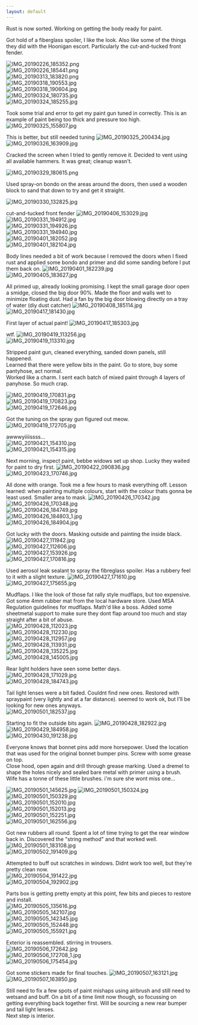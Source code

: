 ```yaml
---
layout: default
---
```


Rust is now sorted. Working on getting the body ready for paint.

Got hold of a fiberglass spoiler, I like the look.
Also like some of the things they did with the Hoonigan escort. Particularly the cut-and-tucked front fender. 

![IMG_20190226_185352.png](./pics/paint/IMG_20190226_185352.png)  
![IMG_20190226_185441.png](./pics/paint/IMG_20190226_185441.png)  
![IMG_20190313_183820.png](./pics/paint/IMG_20190313_183820.png)  
![IMG_20190318_190553.jpg](./pics/paint/IMG_20190318_190553.jpg)  
![IMG_20190318_190604.jpg](./pics/paint/IMG_20190318_190604.jpg)  
![IMG_20190324_180735.jpg](./pics/paint/IMG_20190324_180735.jpg)  
![IMG_20190324_185255.jpg](./pics/paint/IMG_20190324_185255.jpg)  

Took some trial and error to get my paint gun tuned in correctly. This is an example of paint being too thick and pressure too high.
![IMG_20190325_155807.jpg](./pics/paint/IMG_20190325_155807.jpg)  

This is better, but still needed tuning
![IMG_20190325_200434.jpg](./pics/paint/IMG_20190325_200434.jpg)  
![IMG_20190326_163909.jpg](./pics/paint/IMG_20190326_163909.jpg)  

Cracked the screen when I tried to gently remove it. Decided to vent using all available hammers. It was great; cleanup wasn't.

![IMG_20190329_180615.png](./pics/paint/IMG_20190329_180615.png)  

Used spray-on bondo on the areas around the doors, then used a wooden block to sand that down to try and get it straight.

![IMG_20190330_132825.jpg](./pics/paint/IMG_20190330_132825.jpg)  

cut-and-tucked front fender
![IMG_20190406_153029.jpg](./pics/paint/IMG_20190406_153029.jpg) 
![IMG_20190331_194912.jpg](./pics/paint/IMG_20190331_194912.jpg)  
![IMG_20190331_194926.jpg](./pics/paint/IMG_20190331_194926.jpg)  
![IMG_20190331_194940.jpg](./pics/paint/IMG_20190331_194940.jpg)  
![IMG_20190401_182052.jpg](./pics/paint/IMG_20190401_182052.jpg)  
![IMG_20190401_182104.jpg](./pics/paint/IMG_20190401_182104.jpg)  

Body lines needed a bit of work because I removed the doors when I fixed rust and applied some bondo and primer and did some sanding before I put them back on. 
![IMG_20190401_182239.jpg](./pics/paint/IMG_20190401_182239.jpg)  
![IMG_20190405_183627.jpg](./pics/paint/IMG_20190405_183627.jpg)  

All primed up, already looking promising. I kept the small garage door open a smidge, closed the big door 90%. Made the floor and walls wet to minimize floating dust. Had a fan by the big door blowing directly on a tray of water (diy dust catcher)
![IMG_20190408_185114.jpg](./pics/paint/IMG_20190408_185114.jpg)  
![IMG_20190417_181430.jpg](./pics/paint/IMG_20190417_181430.jpg)  

First layer of actual paint!
![IMG_20190417_185303.jpg](./pics/paint/IMG_20190417_185303.jpg)  

wtf.
![IMG_20190419_113256.jpg](./pics/paint/IMG_20190419_113256.jpg)  
![IMG_20190419_113310.jpg](./pics/paint/IMG_20190419_113310.jpg)  

Stripped paint gun, cleaned everything, sanded down panels, still happened.  
Learned that there were yellow bits in the paint. 
Go to store, buy some pantyhose, act normal.  
Worked like a charm. I sent each batch of mixed paint through 4 layers of panyhose. So much crap.

![IMG_20190419_170831.jpg](./pics/paint/IMG_20190419_170831.jpg)  
![IMG_20190419_170823.jpg](./pics/paint/IMG_20190419_170823.jpg)  
![IMG_20190419_172646.jpg](./pics/paint/IMG_20190419_172646.jpg)  

Got the tuning on the spray gun figured out meow.  
![IMG_20190419_172705.jpg](./pics/paint/IMG_20190419_172705.jpg)  

awwwyiiiissss...   
![IMG_20190421_154310.jpg](./pics/paint/IMG_20190421_154310.jpg)  
![IMG_20190421_154315.jpg](./pics/paint/IMG_20190421_154315.jpg)  

Next morning, inspect paint, bebbe widows set up shop. Lucky they waited for paint to dry first.
![IMG_20190422_090836.jpg](./pics/paint/IMG_20190422_090836.jpg)  
![IMG_20190423_170746.jpg](./pics/paint/IMG_20190423_170746.jpg)  

All done with orange. Took me a few hours to mask everything off. Lesson learned: when painting multiple colours, start with the colour thats gonna be least used. Smaller area to mask.
![IMG_20190426_170342.jpg](./pics/paint/IMG_20190426_170342.jpg)  
![IMG_20190426_170348.jpg](./pics/paint/IMG_20190426_170348.jpg)  
![IMG_20190426_184749.jpg](./pics/paint/IMG_20190426_184749.jpg)  
![IMG_20190426_184803_1.jpg](./pics/paint/IMG_20190426_184803_1.jpg)  
![IMG_20190426_184904.jpg](./pics/paint/IMG_20190426_184904.jpg)  

Got lucky with the doors. Masking outside and painting the inside black.
![IMG_20190427_111942.jpg](./pics/paint/IMG_20190427_111942.jpg)  
![IMG_20190427_112606.jpg](./pics/paint/IMG_20190427_112606.jpg)  
![IMG_20190427_153926.jpg](./pics/paint/IMG_20190427_153926.jpg)  
![IMG_20190427_170816.jpg](./pics/paint/IMG_20190427_170816.jpg)  

Used aerosol leak sealant to spray the fibreglass spoiler. Has a rubbery feel to it with a slight texture.
![IMG_20190427_171610.jpg](./pics/paint/IMG_20190427_171610.jpg)  
![IMG_20190427_175655.jpg](./pics/paint/IMG_20190427_175655.jpg)  

Mudflaps. I like the look of those fat rally style mudflaps, but too expensive. Got some 4mm rubber mat from the local hardware store. Used MSA Regulation guidelines for mudflaps. Math'd like a boss.
Added some sheetmetal support to make sure they dont flap around too much and stay straight after a bit of abuse.  
![IMG_20190428_112023.jpg](./pics/paint/IMG_20190428_112023.jpg)  
![IMG_20190428_112230.jpg](./pics/paint/IMG_20190428_112230.jpg)  
![IMG_20190428_112957.jpg](./pics/paint/IMG_20190428_112957.jpg)  
![IMG_20190428_113931.jpg](./pics/paint/IMG_20190428_113931.jpg)  
![IMG_20190428_135225.jpg](./pics/paint/IMG_20190428_135225.jpg)  
![IMG_20190428_145005.jpg](./pics/paint/IMG_20190428_145005.jpg)  

Rear light holders have seen some better days.
![IMG_20190428_171029.jpg](./pics/paint/IMG_20190428_171029.jpg)  
![IMG_20190428_184743.jpg](./pics/paint/IMG_20190428_184743.jpg)  

Tail light lenses were a bit faded. Couldnt find new ones. Restored with spraypaint (very lightly and at a far distance). seemed to work ok, but I'll be looking for new ones anyways.   
![IMG_20190501_182537.jpg](./pics/paint/IMG_20190501_182537.jpg)  


Starting to fit the outside bits again.
![IMG_20190428_182922.jpg](./pics/paint/IMG_20190428_182922.jpg)  
![IMG_20190429_184958.jpg](./pics/paint/IMG_20190429_184958.jpg)  
![IMG_20190430_191238.jpg](./pics/paint/IMG_20190430_191238.jpg)  

Everyone knows that bonnet pins add more horsepower. Used the location that was used for the original bonnet bumper pins. 
Screw with some grease on top.  
Close hood, open again and drill through grease marking.  Used a dremel to shape the holes nicely and sealed bare metal with primer using a brush.  Wife has a tonne of these little brushes. i'm sure she wont miss one...  

![IMG_20190501_145625.jpg](./pics/paint/IMG_20190501_145625.jpg) 
![IMG_20190501_150324.jpg](./pics/paint/IMG_20190501_150324.jpg)  
![IMG_20190501_150329.jpg](./pics/paint/IMG_20190501_150329.jpg)  
![IMG_20190501_152010.jpg](./pics/paint/IMG_20190501_152010.jpg)  
![IMG_20190501_152013.jpg](./pics/paint/IMG_20190501_152013.jpg)  
![IMG_20190501_152251.jpg](./pics/paint/IMG_20190501_152251.jpg)  
![IMG_20190501_162556.jpg](./pics/paint/IMG_20190501_162556.jpg) 

Got new rubbers all round. Spent a lot of time trying to get the rear window back in. Discovered the "string method" and that worked well.
![IMG_20190501_183108.jpg](./pics/paint/IMG_20190501_183108.jpg)  
![IMG_20190502_191409.jpg](./pics/paint/IMG_20190502_191409.jpg)  

Attempted to buff out scratches in windows. Didnt work too well, but they're pretty clean now.  
![IMG_20190504_191422.jpg](./pics/paint/IMG_20190504_191422.jpg)  
![IMG_20190504_192902.jpg](./pics/paint/IMG_20190504_192902.jpg)  

Parts box is getting pretty empty at this point, few bits and pieces to restore and install.  
![IMG_20190505_135616.jpg](./pics/paint/IMG_20190505_135616.jpg)  
![IMG_20190505_142107.jpg](./pics/paint/IMG_20190505_142107.jpg)  
![IMG_20190505_142345.jpg](./pics/paint/IMG_20190505_142345.jpg)  
![IMG_20190505_152448.jpg](./pics/paint/IMG_20190505_152448.jpg)  
![IMG_20190505_155921.jpg](./pics/paint/IMG_20190505_155921.jpg)  

Exterior is reassembled. stirring in trousers.  
![IMG_20190506_172642.jpg](./pics/paint/IMG_20190506_172642.jpg)  
![IMG_20190506_172708_1.jpg](./pics/paint/IMG_20190506_172708_1.jpg)  
![IMG_20190506_175454.jpg](./pics/paint/IMG_20190506_175454.jpg)  

Got some stickers made for final touches. 
![IMG_20190507_163121.jpg](./pics/paint/IMG_20190507_163121.jpg)  
![IMG_20190507_163850.jpg](./pics/paint/IMG_20190507_163850.jpg)   

Still need to fix a few spots of paint mishaps using airbrush and still need to wetsand and buff. On a bit of a time limit now though, so focussing on getting everything back together first. Will be sourcing a new rear bumper and tail light lenses.  
Next step is interior.  